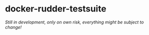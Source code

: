 # docker-rudder-testsuite

*Still in development, only on own risk, everything might be subject to change!*
